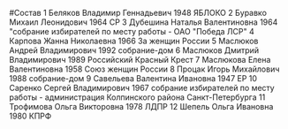 #Состав
1 Беляков Владимир Геннадьевич 1948 ЯБЛОКО
2 Буравко Михаил Леонидович 1964 СР
3 Дубешина Наталья Валентиновна 1964 \"собрание избирателей по месту работы - ОАО \"Победа ЛСР\"
4 Карпова Жанна Николаевна 1966 За женщин России
5 Маслюков Андрей Владимирович 1992 собрание-дом
6 Маслюков Дмитрий Владимирович 1989 Российский Красный Крест
7 Маслюкова Елена Валентиновна 1958 Союз женщин России
8 Процак Игорь Михайлович 1988 собрание-дом
9 Савельева Валентина Ивановна 1947 ЕР
10 Саренко Сергей Владимирович 1967 собрание избирателей по месту работы - администрация Колпинского района Санкт-Петербурга
11 Трофимова Ольга Викторовна 1978 ЛДПР
12 Шепель Ольга Ивановна 1980 КПРФ
